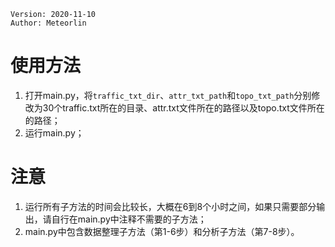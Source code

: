 ```
Version: 2020-11-10
Author: Meteorlin
```

# 使用方法
1. 打开main.py，将`traffic_txt_dir`、`attr_txt_path`和`topo_txt_path`分别修改为30个traffic.txt所在的目录、attr.txt文件所在的路径以及topo.txt文件所在的路径；
2. 运行main.py；

# 注意
1. 运行所有子方法的时间会比较长，大概在6到8个小时之间，如果只需要部分输出，请自行在main.py中注释不需要的子方法；
2. main.py中包含数据整理子方法（第1-6步）和分析子方法（第7-8步）。
